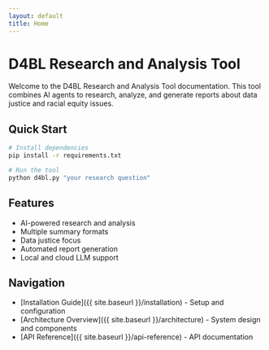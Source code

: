 ```yaml
---
layout: default
title: Home
---
```


# D4BL Research and Analysis Tool

Welcome to the D4BL Research and Analysis Tool documentation. This tool combines AI agents to research, analyze, and generate reports about data justice and racial equity issues.

## Quick Start

```bash
# Install dependencies
pip install -r requirements.txt

# Run the tool
python d4bl.py "your research question"
```

## Features

- AI-powered research and analysis
- Multiple summary formats
- Data justice focus
- Automated report generation
- Local and cloud LLM support

## Navigation

- [Installation Guide]({{ site.baseurl }}/installation) - Setup and configuration
- [Architecture Overview]({{ site.baseurl }}/architecture) - System design and components
- [API Reference]({{ site.baseurl }}/api-reference) - API documentation